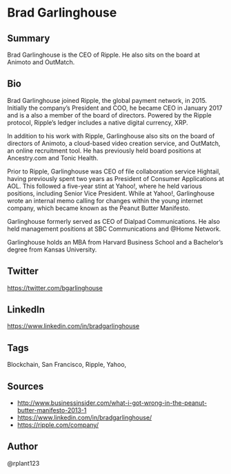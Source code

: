 # Brad Garlinghouse

## Summary
Brad Garlinghouse is the CEO of Ripple. He also sits on the board at Animoto and OutMatch.

## Bio
Brad Garlinghouse joined Ripple, the global payment network, in 2015. Initially the company’s President and COO, he became CEO in January 2017 and is a also a member of the board of directors. Powered by the Ripple protocol, Ripple’s ledger includes a native digital currency, XRP. 

In addition to his work with Ripple, Garlinghouse also sits on the board of directors of Animoto, a cloud-based video creation service, and OutMatch, an online recruitment tool. He has previously held board positions at Ancestry.com and Tonic Health.

Prior to Ripple, Garlinghouse was CEO of file collaboration service Hightail, having previously spent two years as President of Consumer Applications at AOL. This followed a five-year stint at Yahoo!, where he held various positions, including Senior Vice President. While at Yahoo!, Garlinghouse wrote an internal memo calling for changes within the young internet company, which became known as the Peanut Butter Manifesto.

Garlinghouse formerly served as CEO of Dialpad Communications. He also held management positions at SBC Communications and @Home Network. 

Garlinghouse holds an MBA from Harvard Business School and a Bachelor’s degree from Kansas University. 

## Twitter
https://twitter.com/bgarlinghouse

## LinkedIn
https://www.linkedin.com/in/bradgarlinghouse

## Tags
Blockchain, San Francisco, Ripple, Yahoo,  

## Sources
- http://www.businessinsider.com/what-i-got-wrong-in-the-peanut-butter-manifesto-2013-1
- https://www.linkedin.com/in/bradgarlinghouse/
- https://ripple.com/company/

## Author
@rplant123
